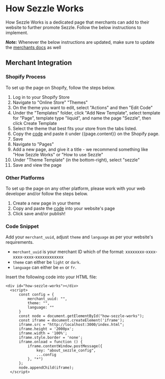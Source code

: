 # How Sezzle Works

How Sezzle Works is a dedicated page that merchants can add to their website to further promote Sezzle. Follow the below instructions to implement.

**_Note:_** Whenever the below instructions are updated, make sure to update the [merchants docs](https://merchant-help.sezzle.com/hc/en-us/articles/360041531132-How-do-I-make-an-About-Sezzle-page-) as well

## Merchant Integration

### Shopify Process

To set up the page on Shopify, follow the steps below.

1. Log in to your Shopify Store
1. Navigate to "Online Store" "Themes"
1. On the theme you want to edit, select "Actions" and then "Edit Code"
1. Under the "Templates" folder, click "Add New Template", select template for "Page", template type "liquid", and name the page "Sezzle", then click Create Template
1. Select the theme that best fits your store from the tabs listed.
1. Copy the [code](#code-snippet) and paste it under {{page.content}} on the Shopify page.
1. Save
1. Navigate to "Pages"
1. Add a new page, and give it a title - we recommend something like "How Sezzle Works" or "How to use Sezzle"
1. Under "Theme Template" (in the bottom-right), select "sezzle"
1. Save and view the page

### Other Platforms

To set up the page on any other platform, please work with your web developer and/or follow the steps below.

1. Create a new page in your theme
1. Copy and paste the [code](#code-snippet) into your website's page
1. Click save and/or publish!

### Code Snippet
Add your `merchant_uuid`, adjust `theme` and `language` as per your website's requirements.

- `merchant_uuid` is your merchant ID which of the format: xxxxxxxx-xxxx-xxxx-xxxx-xxxxxxxxxxxx
- `theme` can either be `light` or `dark`.
- `language` can either be `en` or `fr`.

Insert the following code into your HTML file:

```
<div id="how-sezzle-works"></div>
  <script>
      const config = {
          merchant_uuid: "",
          theme: "",
          language: ""
      }
      const node = document.getElementById("how-sezzle-works");
      const iframe = document.createElement('iframe');
      iframe.src = "http://localhost:3000/index.html";
      iframe.height = '2000px';
      iframe.width = '100%';
      iframe.style.border = 'none';
      iframe.onload = function () {
          iframe.contentWindow.postMessage({
              key: "about_sezzle_config",
              ...config
          }, "*")
      };
      node.appendChild(iframe);
  </script>
```
